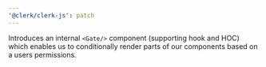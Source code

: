 ```yaml
---
'@clerk/clerk-js': patch
---
```


Introduces an internal `<Gate/>` component (supporting hook and HOC) which enables us to conditionally render parts of our components based on a users permissions.
